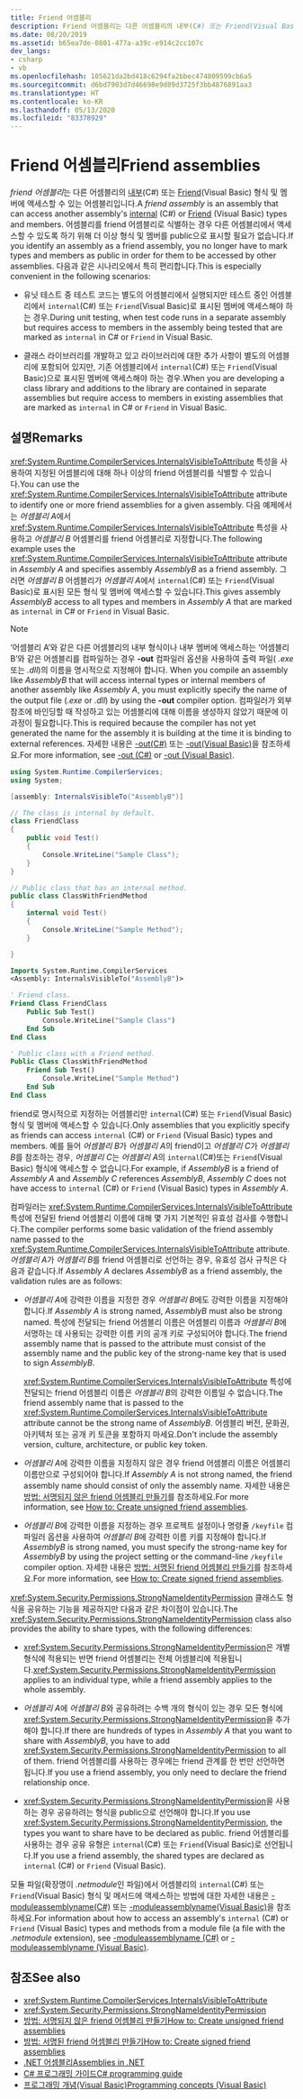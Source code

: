 ```yaml
---
title: Friend 어셈블리
description: Friend 어셈블리는 다른 어셈블리의 내부(C#) 또는 Friend(Visual Basic) 형식 및 멤버에 액세스할 수 있는 .NET 어셈블리입니다.
ms.date: 08/20/2019
ms.assetid: b65ea7de-0801-477a-a39c-e914c2cc107c
dev_langs:
- csharp
- vb
ms.openlocfilehash: 105621da2bd418c6294fa2bbec474809599cb6a5
ms.sourcegitcommit: d6bd7903d7d46698e9d89d3725f3bb4876891aa3
ms.translationtype: HT
ms.contentlocale: ko-KR
ms.lasthandoff: 05/13/2020
ms.locfileid: "83378929"
---
```

# <a name="friend-assemblies"></a><span data-ttu-id="4fa98-103">Friend 어셈블리</span><span class="sxs-lookup"><span data-stu-id="4fa98-103">Friend assemblies</span></span>

<span data-ttu-id="4fa98-104">*friend 어셈블리*는 다른 어셈블리의 [내부](../../csharp/language-reference/keywords/internal.md)(C#) 또는 [Friend](../../visual-basic/language-reference/modifiers/friend.md)(Visual Basic) 형식 및 멤버에 액세스할 수 있는 어셈블리입니다.</span><span class="sxs-lookup"><span data-stu-id="4fa98-104">A *friend assembly* is an assembly that can access another assembly's [internal](../../csharp/language-reference/keywords/internal.md) (C#) or [Friend](../../visual-basic/language-reference/modifiers/friend.md) (Visual Basic) types and members.</span></span> <span data-ttu-id="4fa98-105">어셈블리를 friend 어셈블리로 식별하는 경우 다른 어셈블리에서 액세스할 수 있도록 하기 위해 더 이상 형식 및 멤버를 public으로 표시할 필요가 없습니다.</span><span class="sxs-lookup"><span data-stu-id="4fa98-105">If you identify an assembly as a friend assembly, you no longer have to mark types and members as public in order for them to be accessed by other assemblies.</span></span> <span data-ttu-id="4fa98-106">다음과 같은 시나리오에서 특히 편리합니다.</span><span class="sxs-lookup"><span data-stu-id="4fa98-106">This is especially convenient in the following scenarios:</span></span>

- <span data-ttu-id="4fa98-107">유닛 테스트 중 테스트 코드는 별도의 어셈블리에서 실행되지만 테스트 중인 어셈블리에서 `internal`(C#) 또는 `Friend`(Visual Basic)로 표시된 멤버에 액세스해야 하는 경우.</span><span class="sxs-lookup"><span data-stu-id="4fa98-107">During unit testing, when test code runs in a separate assembly but requires access to members in the assembly being tested that are marked as `internal` in C# or `Friend` in Visual Basic.</span></span>

- <span data-ttu-id="4fa98-108">클래스 라이브러리를 개발하고 있고 라이브러리에 대한 추가 사항이 별도의 어셈블리에 포함되어 있지만, 기존 어셈블리에서 `internal`(C#) 또는 `Friend`(Visual Basic)으로 표시된 멤버에 액세스해야 하는 경우.</span><span class="sxs-lookup"><span data-stu-id="4fa98-108">When you are developing a class library and additions to the library are contained in separate assemblies but require access to members in existing assemblies that are marked as `internal` in C# or `Friend` in Visual Basic.</span></span>

## <a name="remarks"></a><span data-ttu-id="4fa98-109">설명</span><span class="sxs-lookup"><span data-stu-id="4fa98-109">Remarks</span></span>

<span data-ttu-id="4fa98-110"><xref:System.Runtime.CompilerServices.InternalsVisibleToAttribute> 특성을 사용하여 지정된 어셈블리에 대해 하나 이상의 friend 어셈블리를 식별할 수 있습니다.</span><span class="sxs-lookup"><span data-stu-id="4fa98-110">You can use the <xref:System.Runtime.CompilerServices.InternalsVisibleToAttribute> attribute to identify one or more friend assemblies for a given assembly.</span></span> <span data-ttu-id="4fa98-111">다음 예제에서는 *어셈블리 A*에서 <xref:System.Runtime.CompilerServices.InternalsVisibleToAttribute> 특성을 사용하고 *어셈블리 B* 어셈블리를 friend 어셈블리로 지정합니다.</span><span class="sxs-lookup"><span data-stu-id="4fa98-111">The following example uses the <xref:System.Runtime.CompilerServices.InternalsVisibleToAttribute> attribute in *Assembly A* and specifies assembly *AssemblyB* as a friend assembly.</span></span> <span data-ttu-id="4fa98-112">그러면 *어셈블리 B* 어셈블리가 *어셈블리 A*에서 `internal`(C#) 또는 `Friend`(Visual Basic)로 표시된 모든 형식 및 멤버에 액세스할 수 있습니다.</span><span class="sxs-lookup"><span data-stu-id="4fa98-112">This gives assembly *AssemblyB* access to all types and members in *Assembly A* that are marked as `internal` in C# or `Friend` in Visual Basic.</span></span>

> [!NOTE]
> <span data-ttu-id="4fa98-113">‘어셈블리 A’와 같은 다른 어셈블리의 내부 형식이나 내부 멤버에 액세스하는 ‘어셈블리 B’와 같은 어셈블리를 컴파일하는 경우 **-out** 컴파일러 옵션을 사용하여 출력 파일( *.exe* 또는 *.dll*)의 이름을 명시적으로 지정해야 합니다. </span><span class="sxs-lookup"><span data-stu-id="4fa98-113">When you compile an assembly like *AssemblyB* that will access internal types or internal members of another assembly like *Assembly A*, you must explicitly specify the name of the output file (*.exe* or *.dll*) by using the **-out** compiler option.</span></span> <span data-ttu-id="4fa98-114">컴파일러가 외부 참조에 바인딩할 때 작성하고 있는 어셈블리에 대해 이름을 생성하지 않았기 때문에 이 과정이 필요합니다.</span><span class="sxs-lookup"><span data-stu-id="4fa98-114">This is required because the compiler has not yet generated the name for the assembly it is building at the time it is binding to external references.</span></span> <span data-ttu-id="4fa98-115">자세한 내용은 [-out(C#)](../../csharp/language-reference/compiler-options/out-compiler-option.md) 또는 [-out(Visual Basic)](../../visual-basic/reference/command-line-compiler/out.md)을 참조하세요.</span><span class="sxs-lookup"><span data-stu-id="4fa98-115">For more information, see [-out (C#)](../../csharp/language-reference/compiler-options/out-compiler-option.md) or [-out (Visual Basic)](../../visual-basic/reference/command-line-compiler/out.md).</span></span>

```csharp
using System.Runtime.CompilerServices;
using System;

[assembly: InternalsVisibleTo("AssemblyB")]

// The class is internal by default.
class FriendClass
{
    public void Test()
    {
        Console.WriteLine("Sample Class");
    }
}

// Public class that has an internal method.
public class ClassWithFriendMethod
{
    internal void Test()
    {
        Console.WriteLine("Sample Method");
    }

}
```

```vb
Imports System.Runtime.CompilerServices
<Assembly: InternalsVisibleTo("AssemblyB")>

' Friend class.
Friend Class FriendClass
    Public Sub Test()
        Console.WriteLine("Sample Class")
    End Sub
End Class

' Public class with a Friend method.
Public Class ClassWithFriendMethod
    Friend Sub Test()
        Console.WriteLine("Sample Method")
    End Sub
End Class
```

<span data-ttu-id="4fa98-116">friend로 명시적으로 지정하는 어셈블리만 `internal`(C#) 또는 `Friend`(Visual Basic) 형식 및 멤버에 액세스할 수 있습니다.</span><span class="sxs-lookup"><span data-stu-id="4fa98-116">Only assemblies that you explicitly specify as friends can access `internal` (C#) or `Friend` (Visual Basic) types and members.</span></span> <span data-ttu-id="4fa98-117">예를 들어 *어셈블리 B*가 *어셈블리 A*의 friend이고 *어셈블리 C*가 *어셈블리 B*를 참조하는 경우, *어셈블리 C*는 *어셈블리 A*의 `internal`(C#)또는 `Friend`(Visual Basic) 형식에 액세스할 수 없습니다.</span><span class="sxs-lookup"><span data-stu-id="4fa98-117">For example, if *AssemblyB* is a friend of *Assembly A* and *Assembly C* references *AssemblyB*, *Assembly C* does not have access to `internal` (C#) or `Friend` (Visual Basic) types in *Assembly A*.</span></span>

<span data-ttu-id="4fa98-118">컴파일러는 <xref:System.Runtime.CompilerServices.InternalsVisibleToAttribute> 특성에 전달된 friend 어셈블리 이름에 대해 몇 가지 기본적인 유효성 검사를 수행합니다.</span><span class="sxs-lookup"><span data-stu-id="4fa98-118">The compiler performs some basic validation of the friend assembly name passed to the <xref:System.Runtime.CompilerServices.InternalsVisibleToAttribute> attribute.</span></span> <span data-ttu-id="4fa98-119">*어셈블리 A*가 *어셈블리 B*를 friend 어셈블리로 선언하는 경우, 유효성 검사 규칙은 다음과 같습니다.</span><span class="sxs-lookup"><span data-stu-id="4fa98-119">If *Assembly A* declares *AssemblyB* as a friend assembly, the validation rules are as follows:</span></span>

- <span data-ttu-id="4fa98-120">*어셈블리 A*에 강력한 이름을 지정한 경우 *어셈블리 B*에도 강력한 이름을 지정해야 합니다.</span><span class="sxs-lookup"><span data-stu-id="4fa98-120">If *Assembly A* is strong named, *AssemblyB* must also be strong named.</span></span> <span data-ttu-id="4fa98-121">특성에 전달되는 friend 어셈블리 이름은 어셈블리 이름과 *어셈블리 B*에 서명하는 데 사용되는 강력한 이름 키의 공개 키로 구성되어야 합니다.</span><span class="sxs-lookup"><span data-stu-id="4fa98-121">The friend assembly name that is passed to the attribute must consist of the assembly name and the public key of the strong-name key that is used to sign *AssemblyB*.</span></span>

     <span data-ttu-id="4fa98-122"><xref:System.Runtime.CompilerServices.InternalsVisibleToAttribute> 특성에 전달되는 friend 어셈블리 이름은 *어셈블리 B*의 강력한 이름일 수 없습니다.</span><span class="sxs-lookup"><span data-stu-id="4fa98-122">The friend assembly name that is passed to the <xref:System.Runtime.CompilerServices.InternalsVisibleToAttribute> attribute cannot be the strong name of *AssemblyB*.</span></span> <span data-ttu-id="4fa98-123">어셈블리 버전, 문화권, 아키텍처 또는 공개 키 토큰을 포함하지 마세요.</span><span class="sxs-lookup"><span data-stu-id="4fa98-123">Don't include the assembly version, culture, architecture, or public key token.</span></span>

- <span data-ttu-id="4fa98-124">*어셈블리 A*에 강력한 이름을 지정하지 않은 경우 friend 어셈블리 이름은 어셈블리 이름만으로 구성되어야 합니다.</span><span class="sxs-lookup"><span data-stu-id="4fa98-124">If *Assembly A* is not strong named, the friend assembly name should consist of only the assembly name.</span></span> <span data-ttu-id="4fa98-125">자세한 내용은 [방법: 서명되지 않은 friend 어셈블리 만들기](create-unsigned-friend.md)를 참조하세요.</span><span class="sxs-lookup"><span data-stu-id="4fa98-125">For more information, see [How to: Create unsigned friend assemblies](create-unsigned-friend.md).</span></span>

- <span data-ttu-id="4fa98-126">*어셈블리 B*에 강력한 이름을 지정하는 경우 프로젝트 설정이나 명령줄 `/keyfile` 컴파일러 옵션을 사용하여 *어셈블리 B*에 강력한 이름 키를 지정해야 합니다.</span><span class="sxs-lookup"><span data-stu-id="4fa98-126">If *AssemblyB* is strong named, you must specify the strong-name key for *AssemblyB* by using the project setting or the command-line `/keyfile` compiler option.</span></span> <span data-ttu-id="4fa98-127">자세한 내용은 [방법: 서명된 friend 어셈블리 만들기](create-signed-friend.md)를 참조하세요.</span><span class="sxs-lookup"><span data-stu-id="4fa98-127">For more information, see [How to: Create signed friend assemblies](create-signed-friend.md).</span></span>

 <span data-ttu-id="4fa98-128"><xref:System.Security.Permissions.StrongNameIdentityPermission> 클래스도 형식을 공유하는 기능을 제공하지만 다음과 같은 차이점이 있습니다.</span><span class="sxs-lookup"><span data-stu-id="4fa98-128">The <xref:System.Security.Permissions.StrongNameIdentityPermission> class also provides the ability to share types, with the following differences:</span></span>

- <span data-ttu-id="4fa98-129"><xref:System.Security.Permissions.StrongNameIdentityPermission>은 개별 형식에 적용되는 반면 friend 어셈블리는 전체 어셈블리에 적용됩니다.</span><span class="sxs-lookup"><span data-stu-id="4fa98-129"><xref:System.Security.Permissions.StrongNameIdentityPermission> applies to an individual type, while a friend assembly applies to the whole assembly.</span></span>

- <span data-ttu-id="4fa98-130">*어셈블리 A*에 *어셈블리 B*와 공유하려는 수백 개의 형식이 있는 경우 모든 형식에 <xref:System.Security.Permissions.StrongNameIdentityPermission>을 추가해야 합니다.</span><span class="sxs-lookup"><span data-stu-id="4fa98-130">If there are hundreds of types in *Assembly A* that you want to share with *AssemblyB*, you have to add <xref:System.Security.Permissions.StrongNameIdentityPermission> to all of them.</span></span> <span data-ttu-id="4fa98-131">friend 어셈블리를 사용하는 경우에는 friend 관계를 한 번만 선언하면 됩니다.</span><span class="sxs-lookup"><span data-stu-id="4fa98-131">If you use a friend assembly, you only need to declare the friend relationship once.</span></span>

- <span data-ttu-id="4fa98-132"><xref:System.Security.Permissions.StrongNameIdentityPermission>을 사용하는 경우 공유하려는 형식을 public으로 선언해야 합니다.</span><span class="sxs-lookup"><span data-stu-id="4fa98-132">If you use <xref:System.Security.Permissions.StrongNameIdentityPermission>, the types you want to share have to be declared as public.</span></span> <span data-ttu-id="4fa98-133">friend 어셈블리를 사용하는 경우 공유 유형은 `internal`(C#) 또는 `Friend`(Visual Basic)로 선언됩니다.</span><span class="sxs-lookup"><span data-stu-id="4fa98-133">If you use a friend assembly, the shared types are declared as `internal` (C#) or `Friend` (Visual Basic).</span></span>

<span data-ttu-id="4fa98-134">모듈 파일(확장명이 *.netmodule*인 파일)에서 어셈블리의 `internal`(C#) 또는 `Friend`(Visual Basic) 형식 및 메서드에 액세스하는 방법에 대한 자세한 내용은 [-moduleassemblyname(C#)](../../csharp/language-reference/compiler-options/moduleassemblyname-compiler-option.md) 또는 [-moduleassemblyname(Visual Basic)](../../visual-basic/reference/command-line-compiler/moduleassemblyname.md)을 참조하세요.</span><span class="sxs-lookup"><span data-stu-id="4fa98-134">For information about how to access an assembly's `internal` (C#) or `Friend` (Visual Basic) types and methods from a module file (a file with the *.netmodule* extension), see [-moduleassemblyname (C#)](../../csharp/language-reference/compiler-options/moduleassemblyname-compiler-option.md) or [-moduleassemblyname (Visual Basic)](../../visual-basic/reference/command-line-compiler/moduleassemblyname.md).</span></span>

## <a name="see-also"></a><span data-ttu-id="4fa98-135">참조</span><span class="sxs-lookup"><span data-stu-id="4fa98-135">See also</span></span>

- <xref:System.Runtime.CompilerServices.InternalsVisibleToAttribute>
- <xref:System.Security.Permissions.StrongNameIdentityPermission>
- [<span data-ttu-id="4fa98-136">방법: 서명되지 않은 friend 어셈블리 만들기</span><span class="sxs-lookup"><span data-stu-id="4fa98-136">How to: Create unsigned friend assemblies</span></span>](create-unsigned-friend.md)
- [<span data-ttu-id="4fa98-137">방법: 서명된 friend 어셈블리 만들기</span><span class="sxs-lookup"><span data-stu-id="4fa98-137">How to: Create signed friend assemblies</span></span>](create-signed-friend.md)
- [<span data-ttu-id="4fa98-138">.NET 어셈블리</span><span class="sxs-lookup"><span data-stu-id="4fa98-138">Assemblies in .NET</span></span>](index.md)
- [<span data-ttu-id="4fa98-139">C# 프로그래밍 가이드</span><span class="sxs-lookup"><span data-stu-id="4fa98-139">C# programming guide</span></span>](../../csharp/programming-guide/index.md)
- [<span data-ttu-id="4fa98-140">프로그래밍 개념(Visual Basic)</span><span class="sxs-lookup"><span data-stu-id="4fa98-140">Programming concepts (Visual Basic)</span></span>](../../visual-basic/programming-guide/concepts/index.md)

